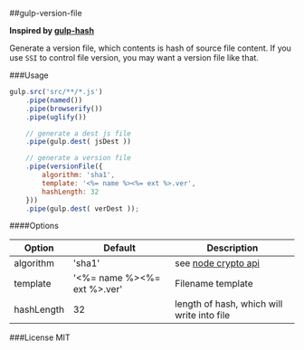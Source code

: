 ##gulp-version-file

**Inspired by [gulp-hash](https://github.com/Dragory/gulp-hash)**

Generate a version file, which contents is hash of source file content.
If you use `SSI` to control file version, you may want a version file like that.

###Usage
```js
gulp.src('src/**/*.js')
	.pipe(named())
	.pipe(browserify())
	.pipe(uglify())

	// generate a dest js file
	.pipe(gulp.dest( jsDest ))

	// generate a version file
	.pipe(versionFile({
		algorithm: 'sha1',
		template: '<%= name %><%= ext %>.ver',
		hashLength: 32
	}))
	.pipe(gulp.dest( verDest ));
```

####Options

|   Option   |           Default           |                                         Description                                          |
|------------|-----------------------------|----------------------------------------------------------------------------------------------|
| algorithm  | 'sha1'                      | see [node crypto api](https://nodejs.org/api/crypto.html#crypto_crypto_createhash_algorithm) |
| template   | '<%= name %><%= ext %>.ver' | Filename template                                                                            |
| hashLength | 32                          | length of hash, which will write into file                                                   |


###License
MIT